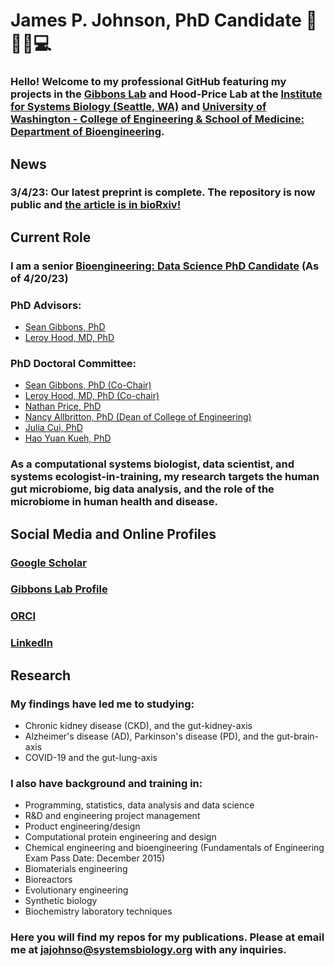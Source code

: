 # James P. Johnson, PhD Candidate 💩🧬🦠💻
  ### Hello! Welcome to my professional GitHub featuring my projects in the [Gibbons Lab](https://gibbons.isbscience.org) and Hood-Price Lab at the [Institute for Systems Biology (Seattle, WA)](https://isbscience.org) and [University of Washington - College of Engineering & School of Medicine: Department of Bioengineering](https://bioe.uw.edu). 
  
  ## News
   ### 3/4/23: Our latest preprint is complete. The repository is now public and [the article is in bioRxiv!](https://www.biorxiv.org/content/10.1101/2023.03.04.531100v1)
  ## Current Role
   ### I am a senior [Bioengineering: Data Science PhD Candidate](https://bioe.uw.edu/academic-programs/phd/phd-data-science-option/) (As of 4/20/23)
   ### PhD Advisors:
   * [Sean Gibbons, PhD](https://scholar.google.com/citations?user=jRChVdYAAAAJ&hl=en)
   * [Leroy Hood, MD, PhD](https://scholar.google.com/citations?user=TQ8RcVgAAAAJ&hl=en)
   ### PhD Doctoral Committee:
   * [Sean Gibbons, PhD (Co-Chair)](https://scholar.google.com/citations?user=jRChVdYAAAAJ&hl=en)
   * [Leroy Hood, MD, PhD (Co-chair)](https://scholar.google.com/citations?user=TQ8RcVgAAAAJ&hl=en)
   * [Nathan Price, PhD](https://scholar.google.com/citations?user=8Ly8BO4AAAAJ&hl=en)
   * [Nancy Allbritton, PhD (Dean of College of Engineering)](https://academictree.org/chemistry/publications.php?pid=65359)
   * [Julia Cui, PhD](https://www.researchgate.net/profile/Julia-Cui-2)
   * [Hao Yuan Kueh, PhD](https://scholar.google.com/citations?user=ckyY7T8AAAAJ&hl=en)
   ### As a computational systems biologist, data scientist, and systems ecologist-in-training, my research targets the human gut microbiome, big data analysis, and the role of the microbiome in human health and disease. 
  ## Social Media and Online Profiles
   ### [Google Scholar](https://scholar.google.com/citations?user=IxrX3cMAAAAJ&hl=en)
   ### [Gibbons Lab Profile](https://gibbons.isbscience.org/bio/james-johnson/)
   ### [ORCI](https://orcid.org/0000-0002-8568-0791)
   ### [LinkedIn](https://www.linkedin.com/in/jpjohnson29/)
   
  ## Research
   ### My findings have led me to studying:
   * Chronic kidney disease (CKD), and the gut-kidney-axis
   * Alzheimer's disease (AD), Parkinson's disease (PD), and the gut-brain-axis
   * COVID-19 and the gut-lung-axis
   
   ### I also have background and training in:
   * Programming, statistics, data analysis and data science
   * R&D and engineering project management
   * Product engineering/design
   * Computational protein engineering and design
   * Chemical engineering and bioengineering (Fundamentals of Engineering Exam Pass Date: December 2015)
   * Biomaterials engineering
   * Bioreactors
   * Evolutionary engineering
   * Synthetic biology
   * Biochemistry laboratory techniques
   
   ### Here you will find my repos for my publications. Please at email me at jajohnso@systemsbiology.org with any inquiries.

